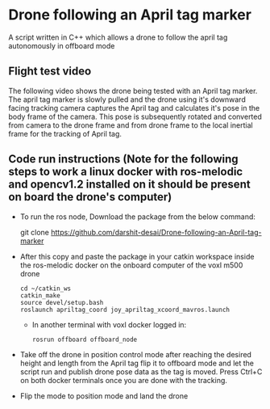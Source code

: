 # Drone following an April tag marker
 A script written in C++ which allows a drone to follow the april tag autonomously in offboard mode
 
 ## Flight test video
 
 The following video shows the drone being tested with an April tag marker. The april tag marker is slowly pulled and the drone using it's downward facing tracking camera captures the April tag and calculates it's pose in the body frame of the camera. This pose is subsequently rotated and converted from camera to the drone frame and from drone frame to the local inertial frame for the tracking of April tag.
 
 
 
 ## Code run instructions (Note for the following steps to work a linux docker with ros-melodic and opencv1.2 installed on it should be present on board the drone's computer)
 
   * To run the ros node, Download the package from the below command:
 
       git clone https://github.com/darshit-desai/Drone-following-an-April-tag-marker
      
  * After this copy and paste the package in your catkin workspace inside the ros-melodic docker on the onboard computer of the voxl m500 drone  

        cd ~/catkin_ws
        catkin_make
        source devel/setup.bash
        roslaunch apriltag_coord joy_apriltag_xcoord_mavros.launch
    * In another terminal with voxl docker logged in:    
          
          rosrun offboard offboard_node

  * Take off the drone in position control mode after reaching the desired height and length from the April tag flip it to offboard mode and let the script run and publish drone pose data as the tag is moved. Press Ctrl+C on both docker terminals once you are done with the tracking.
  * Flip the mode to position mode and land the drone
